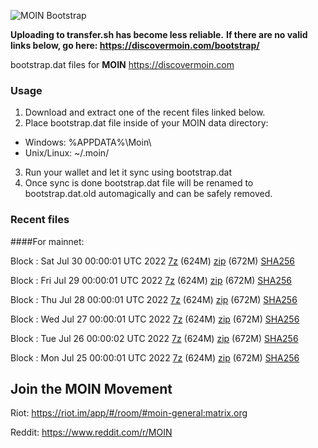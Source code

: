 ![MOIN Bootstrap](https://i.imgur.com/KjM1jMp.jpg)

**Uploading to transfer.sh has become less reliable.**
**If there are no valid links below, go here: https://discovermoin.com/bootstrap/**

bootstrap.dat files for **MOIN** https://discovermoin.com

### Usage

1. Download and extract one of the recent files linked below.
2. Place bootstrap.dat file inside of your MOIN data directory:
 - Windows: %APPDATA%\Moin\
 - Unix/Linux: ~/.moin/
3. Run your wallet and let it sync using bootstrap.dat
4. Once sync is done bootstrap.dat file will be renamed to bootstrap.dat.old automagically and can be safely removed.


### Recent files

####For mainnet:

Block : Sat Jul 30 00:00:01 UTC 2022 [7z](https://transfer.sh/SBJY5n/bootstrap.dat.20220730.7z) (624M) [zip](https://transfer.sh/nN7G3A/bootstrap.dat.20220730.zip) (672M) [SHA256](https://transfer.sh/svhyeI/sha256.txt)

Block : Fri Jul 29 00:00:01 UTC 2022 [7z](https://transfer.sh/1dlHms/bootstrap.dat.20220729.7z) (624M) [zip](https://transfer.sh/0V9DHO/bootstrap.dat.20220729.zip) (672M) [SHA256](https://transfer.sh/5kDQJI/sha256.txt)

Block : Thu Jul 28 00:00:01 UTC 2022 [7z](https://transfer.sh/xEdMaE/bootstrap.dat.20220728.7z) (624M) [zip](https://transfer.sh/GOlFkb/bootstrap.dat.20220728.zip) (672M) [SHA256](https://transfer.sh/XvXgyY/sha256.txt)

Block : Wed Jul 27 00:00:01 UTC 2022 [7z](https://transfer.sh/h799ny/bootstrap.dat.20220727.7z) (624M) [zip](https://transfer.sh/PRNpHH/bootstrap.dat.20220727.zip) (672M) [SHA256](https://transfer.sh/M9jC4B/sha256.txt)

Block : Tue Jul 26 00:00:02 UTC 2022 [7z](https://transfer.sh/OAl972/bootstrap.dat.20220726.7z) (624M) [zip](https://transfer.sh/neG0tS/bootstrap.dat.20220726.zip) (672M) [SHA256](https://transfer.sh/rFr4cD/sha256.txt)

Block : Mon Jul 25 00:00:01 UTC 2022 [7z](https://transfer.sh/VPXdFk/bootstrap.dat.20220725.7z) (624M) [zip](https://transfer.sh/dktSjq/bootstrap.dat.20220725.zip) (672M) [SHA256](https://transfer.sh/O18y53/sha256.txt)

## Join the MOIN Movement

Riot: https://riot.im/app/#/room/#moin-general:matrix.org

Reddit: https://www.reddit.com/r/MOIN
